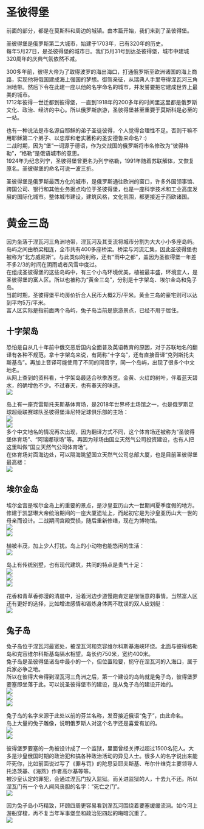 # 圣彼得堡
前面的部分，都是在莫斯科和周边的城镇。由本篇开始，我们来到了圣彼得堡。  

圣彼得堡是俄罗斯第二大城市，始建于1703年，已有320年的历史。  
每年5月27日，是圣彼得堡的城市日。我们5月31号到达圣彼得堡，城市中建城320周年的庆典气氛依然不减。  

300多年前，彼得大帝为了取得波罗的海出海口，打通俄罗斯至欧洲诸国的海上商路，实现他将俄国建成海上强国的梦想。御驾亲征，从瑞典人手里夺得涅瓦河三角洲地带。然后下令在此建一座以他的名字命名的城市，并发誓要把它建成世界上最美的城市。  
1712年彼得一世迁都到彼得堡，一直到1918年的200多年的时间里这里都是俄罗斯文化、政治、经济的中心。所以俄罗斯旅游，圣彼得堡甚至重要于莫斯科是必至的一站。  

也有一种说法是市名源自耶稣的弟子圣徒彼得，个人觉得合理性不足。否则干嘛不用耶稣第二个弟子、以忠厚和老实著称的圣安德鲁来命名? :)  
二战时期，因为“堡”一词源于德语，作为交战国的俄罗斯将市名修改为“彼得格勒”，“格勒”是俄语城市的意思。  
1924年为纪念列宁，圣彼得堡曾更名为列宁格勒，1991年随着苏联解体，又恢复原名。圣彼得堡的命名可说一波三折。  

圣彼得堡是俄罗斯最西方化的城市，是俄罗斯通往欧洲的窗口，许多外国领事馆、跨国公司、银行和其他业务据点均位于圣彼得堡，也是一座科学技术和工业高度发展的国际化城市。整体城市建设，建筑风格，文化氛围，都更接近于西欧诸国。  

# 黄金三岛 <!-- {docsify-ignore} -->
因为坐落于涅瓦河三角洲地带，涅瓦河及其支流将城市分割为大大小小多座岛屿。岛屿之间由桥梁相连，全市共有400多座桥梁。桥梁与河流汇集，因此圣彼得堡也被称为“北方威尼斯”。与此类似的别称，还有“雨中之都”，盖因为圣彼得堡一年差不多2/3的时间在阴雨或者风雪中度过。  
在组成圣彼得堡的这些岛屿中，有三个小岛环境优美，植被最丰盛，环境宜人，是圣彼得堡的富人区。所以也被称为“黄金三岛”，分别是十字架岛、埃尔金岛和兔子岛。  
当前时期，圣彼得堡平均房价折合人民币大概2万/平米。黄金三岛的豪宅则可以达到平均5万/平米。  
富人区实际是指前面两个岛屿，兔子岛当前是旅游景点，已经不用于居住。  

## 十字架岛
恐怕是自从几十年前中俄交恶后国内全面普及英语教育的原因，对于苏联地名的翻译有各种不规范。拿十字架岛来说，有简称“十字岛”，还有直接音译“克列斯托夫斯基岛”。再加上音译可能使用了不同的同音字，同一个岛屿，出现了很多个中文地名。  
从网上查到的资料看，十字架岛最适合秋季游览。金黄、火红的树叶，伴着蓝天碧水，的确增色不少。不过春天，也有春天的味道。  
![](imgs/IMG_20230601_080341.dest.jpg)  

岛上有一座克雷斯托夫斯基体育场，是2018年世界杯主场馆之一，也是俄罗斯足球超级联赛球队圣彼得堡泽尼特足球俱乐部的主场：  
![](imgs/IMG_20230601_075800.dest.jpg)  
![](imgs/IMG_20230601_074651.dest.jpg)  
多个中文地名的情况再次出现，因为翻译方式不同，这个体育场还被称为“圣彼得堡体育场”、“阿瑞娜球场”等。再因为球场由国立天然气公司投资建设，也有人把这里叫做“国立天然气公司体育场”。  
在体育场对面海边处，可以隔海眺望国立天然气公司总部大厦，也是目前圣彼得堡最高楼：  
![](imgs/IMG_20230601_074437.dest.jpg)  

## 埃尔金岛
埃尔金宫是埃尔金岛上的重要的景点，是沙皇亚历山大一世期间夏季度假的地方。修建于凯瑟琳大帝统治期间的一座大厦遗址上，而起初它是为沙皇亚历山大一世的母亲而设计。二战期间宫殿受损，随后重新修缮，现在为博物馆。  
![](imgs/IMG_20230601_080954.dest.jpg)  
![](imgs/IMG_20230601_082212.dest.jpg)  

植被丰茂，加上少人打扰。岛上的小动物也能悠闲的生活：  
![](imgs/IMG_20230601_082821.dest.jpg)  

岛上有传统别墅，也有现代建筑，共同的特点是贵气十足：  
![](imgs/IMG_20230601_081247.dest.jpg)  
![](imgs/IMG_20230601_080529.dest.jpg)  
![](imgs/IMG_20230601_081330.dest.jpg)  

花香和青草香弥漫的清晨中，沿着河边步道慢跑肯定是很惬意的事情。当然富人区还有更好的选择，比如增进感情和锻炼身体两不耽误的双人皮划艇：  
![](imgs/IMG_20230601_083351.dest.jpg)  

## 兔子岛
兔子岛位于涅瓦河最宽处，被涅瓦河和克容维尔科斯基海峡环绕。北面与彼得格勒岛和克容维尔科斯基岛隔水相望。岛长约750米，宽约400米。  
兔子岛是圣彼得堡诸岛中最小的一个，但位置险要，扼守在涅瓦河的入海口，属于兵家必争之地。  
所以在彼得大帝得到涅瓦河三角洲之后，第一个建设的岛屿就是兔子岛，彼得堡罗要塞即坐落于此。可以说圣彼得堡市的建设，是从兔子岛的建设开始的。  
![](imgs/IMG_20230601_151853.dest.jpg)  
![](imgs/IMG_20230601_152556.dest.jpg)  
![](imgs/IMG_20230601_152902.dest.jpg)  

兔子岛的名字来源于此处以前的芬兰名称，发音接近俄语“兔子”，由此命名。  
岛上大量的兔子雕像，说明俄罗斯人对这个名字还是喜爱有加的。  
![](imgs/IMG_20230601_153125.dest.jpg)  
![](imgs/IMG_20230601_153555.dest.jpg)  

彼得堡罗要塞的一角被设计成了一个监狱，里面曾经关押过超过1500名犯人。大多是沙皇俄国时期的政治犯和搞各种政治活动的异见人士。很多人的名字说出来能吓死你，比如前面说过写了《罪与罚》的陀思妥耶夫斯基、布尔什维克主要领导人托洛茨基、《海燕》作者高尔基等等。  
被沙皇认定的罪犯，会通过涅瓦门投入监狱。而关进监狱的人，十去九不还。所以涅瓦门有一个令人闻风丧胆的名字：“死亡之门”。  
![](imgs/IMG_20230601_153357.dest.jpg)  

因为兔子岛小巧精致，环顾四周更容易看到涅瓦河围绕着要塞缓缓流淌。如今河上游船穿梭，再不复当年军事堡垒和政治犯四起的晦暗沉重了。  
![](imgs/IMG_20230601_153835.dest.jpg)  
